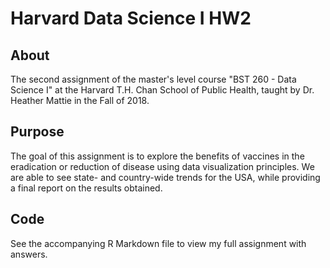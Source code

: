 # Harvard Data Science I HW2

## About

The second assignment of the master's level course "BST 260 - Data Science I" at the Harvard T.H. Chan School of Public Health, taught by Dr. Heather Mattie in the Fall of 2018.

## Purpose

The goal of this assignment is to explore the benefits of vaccines in the eradication or reduction of disease using data visualization principles. We are able to see state- and country-wide trends for the USA, while providing a final report on the results obtained.
## Code

See the accompanying R Markdown file to view my full assignment with answers.
